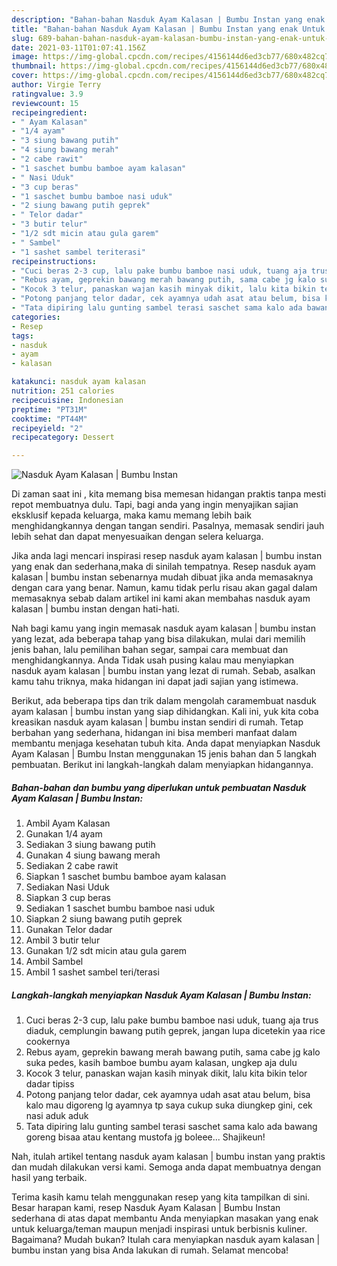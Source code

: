 ```yaml
---
description: "Bahan-bahan Nasduk Ayam Kalasan | Bumbu Instan yang enak Untuk Jualan"
title: "Bahan-bahan Nasduk Ayam Kalasan | Bumbu Instan yang enak Untuk Jualan"
slug: 689-bahan-bahan-nasduk-ayam-kalasan-bumbu-instan-yang-enak-untuk-jualan
date: 2021-03-11T01:07:41.156Z
image: https://img-global.cpcdn.com/recipes/4156144d6ed3cb77/680x482cq70/nasduk-ayam-kalasan-bumbu-instan-foto-resep-utama.jpg
thumbnail: https://img-global.cpcdn.com/recipes/4156144d6ed3cb77/680x482cq70/nasduk-ayam-kalasan-bumbu-instan-foto-resep-utama.jpg
cover: https://img-global.cpcdn.com/recipes/4156144d6ed3cb77/680x482cq70/nasduk-ayam-kalasan-bumbu-instan-foto-resep-utama.jpg
author: Virgie Terry
ratingvalue: 3.9
reviewcount: 15
recipeingredient:
- " Ayam Kalasan"
- "1/4 ayam"
- "3 siung bawang putih"
- "4 siung bawang merah"
- "2 cabe rawit"
- "1 saschet bumbu bamboe ayam kalasan"
- " Nasi Uduk"
- "3 cup beras"
- "1 saschet bumbu bamboe nasi uduk"
- "2 siung bawang putih geprek"
- " Telor dadar"
- "3 butir telur"
- "1/2 sdt micin atau gula garem"
- " Sambel"
- "1 sashet sambel teriterasi"
recipeinstructions:
- "Cuci beras 2-3 cup, lalu pake bumbu bamboe nasi uduk, tuang aja trus diaduk, cemplungin bawang putih geprek, jangan lupa dicetekin yaa rice cookernya"
- "Rebus ayam, geprekin bawang merah bawang putih, sama cabe jg kalo suka pedes, kasih bamboe bumbu ayam kalasan, ungkep aja dulu"
- "Kocok 3 telur, panaskan wajan kasih minyak dikit, lalu kita bikin telor dadar tipiss"
- "Potong panjang telor dadar, cek ayamnya udah asat atau belum, bisa kalo mau digoreng lg ayamnya tp saya cukup suka diungkep gini, cek nasi aduk aduk"
- "Tata dipiring lalu gunting sambel terasi saschet sama kalo ada bawang goreng bisaa atau kentang mustofa jg boleee... Shajikeun!"
categories:
- Resep
tags:
- nasduk
- ayam
- kalasan

katakunci: nasduk ayam kalasan 
nutrition: 251 calories
recipecuisine: Indonesian
preptime: "PT31M"
cooktime: "PT44M"
recipeyield: "2"
recipecategory: Dessert

---
```



![Nasduk Ayam Kalasan | Bumbu Instan](https://img-global.cpcdn.com/recipes/4156144d6ed3cb77/680x482cq70/nasduk-ayam-kalasan-bumbu-instan-foto-resep-utama.jpg)

Di zaman  saat ini , kita memang bisa memesan hidangan praktis tanpa mesti repot membuatnya dulu. Tapi, bagi anda yang ingin menyajikan sajian eksklusif kepada keluarga, maka kamu memang lebih baik menghidangkannya dengan tangan sendiri. Pasalnya, memasak sendiri jauh lebih sehat dan dapat menyesuaikan dengan selera keluarga.

Jika anda lagi mencari inspirasi resep nasduk ayam kalasan | bumbu instan yang enak dan sederhana,maka di sinilah tempatnya. Resep nasduk ayam kalasan | bumbu instan  sebenarnya mudah dibuat jika anda memasaknya dengan cara yang benar. Namun, kamu tidak perlu risau akan gagal dalam memasaknya 
sebab dalam artikel ini kami akan membahas nasduk ayam kalasan | bumbu instan dengan hati-hati.  



Nah bagi kamu yang ingin memasak nasduk ayam kalasan | bumbu instan yang lezat, ada beberapa tahap yang bisa dilakukan, mulai dari memilih jenis bahan, lalu pemilihan bahan segar, sampai cara membuat dan menghidangkannya. Anda Tidak usah pusing kalau mau menyiapkan nasduk ayam kalasan | bumbu instan yang lezat di rumah. Sebab, asalkan kamu  tahu triknya, maka hidangan ini dapat jadi sajian yang istimewa.

Berikut, ada beberapa tips dan trik dalam mengolah caramembuat nasduk ayam kalasan | bumbu instan yang siap dihidangkan. Kali ini, yuk kita coba kreasikan nasduk ayam kalasan | bumbu instan sendiri di rumah. Tetap berbahan yang sederhana, hidangan ini bisa memberi manfaat dalam membantu menjaga kesehatan tubuh kita. Anda dapat menyiapkan Nasduk Ayam Kalasan | Bumbu Instan menggunakan 15 jenis bahan dan 5 langkah pembuatan. Berikut ini langkah-langkah dalam menyiapkan hidangannya.

<!--inarticleads1-->

##### Bahan-bahan dan bumbu yang diperlukan untuk pembuatan Nasduk Ayam Kalasan | Bumbu Instan:

1. Ambil  Ayam Kalasan
1. Gunakan 1/4 ayam
1. Sediakan 3 siung bawang putih
1. Gunakan 4 siung bawang merah
1. Sediakan 2 cabe rawit
1. Siapkan 1 saschet bumbu bamboe ayam kalasan
1. Sediakan  Nasi Uduk
1. Siapkan 3 cup beras
1. Sediakan 1 saschet bumbu bamboe nasi uduk
1. Siapkan 2 siung bawang putih geprek
1. Gunakan  Telor dadar
1. Ambil 3 butir telur
1. Gunakan 1/2 sdt micin atau gula garem
1. Ambil  Sambel
1. Ambil 1 sashet sambel teri/terasi




<!--inarticleads2-->

##### Langkah-langkah menyiapkan Nasduk Ayam Kalasan | Bumbu Instan:

1. Cuci beras 2-3 cup, lalu pake bumbu bamboe nasi uduk, tuang aja trus diaduk, cemplungin bawang putih geprek, jangan lupa dicetekin yaa rice cookernya
1. Rebus ayam, geprekin bawang merah bawang putih, sama cabe jg kalo suka pedes, kasih bamboe bumbu ayam kalasan, ungkep aja dulu
1. Kocok 3 telur, panaskan wajan kasih minyak dikit, lalu kita bikin telor dadar tipiss
1. Potong panjang telor dadar, cek ayamnya udah asat atau belum, bisa kalo mau digoreng lg ayamnya tp saya cukup suka diungkep gini, cek nasi aduk aduk
1. Tata dipiring lalu gunting sambel terasi saschet sama kalo ada bawang goreng bisaa atau kentang mustofa jg boleee... Shajikeun!




Nah, itulah artikel tentang  nasduk ayam kalasan | bumbu instan  yang praktis dan mudah dilakukan versi kami. Semoga anda dapat membuatnya dengan hasil yang terbaik. 

Terima kasih kamu telah menggunakan resep yang kita tampilkan di sini. Besar harapan kami, resep  Nasduk Ayam Kalasan | Bumbu Instan sederhana di atas dapat membantu Anda menyiapkan masakan yang enak untuk keluarga/teman maupun menjadi inspirasi untuk berbisnis kuliner. Bagaimana? Mudah bukan? Itulah cara menyiapkan nasduk ayam kalasan | bumbu instan yang bisa Anda lakukan di rumah. Selamat mencoba!

